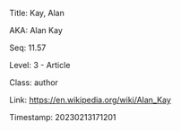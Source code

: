 Title:  Kay, Alan

AKA:    Alan Kay

Seq:    11.57

Level:  3 - Article

Class:  author

Link:   https://en.wikipedia.org/wiki/Alan_Kay

Timestamp: 20230213171201
